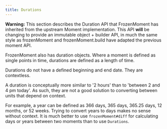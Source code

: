 ```yaml
---
title: Durations
---
```



**Warning:** This section describes the Duration API that FrozenMoment has inherited from the upstream Moment implementation.  This API **will** be changing to provide an immutable object + builder API, in much the same style as frozenMoment and frozenMoment.build have adapted the previous moment API.

FrozenMoment also has duration objects. Where a moment is defined as single points in time, durations are defined as a length of time.

Durations do not have a defined beginning and end date. They are contextless.

A duration is conceptually more similar to '2 hours' than to 'between 2 and 4 pm today'. As such, they are not a good solution to converting between units that depend on context.

For example, a year can be defined as 366 days, 365 days, 365.25 days, 12 months, or 52 weeks. Trying to convert years to days makes no sense without context. It is much better to use `frozenMoment#diff` for calculating days or years between two moments than to use `Durations`.
